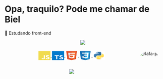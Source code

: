 # Opa, traquilo? Pode me chamar de Biel
🤔 Estudando front-end

<div align="center">
<a href="https://github.com/zettyx">
<img height="180em" src="https://github-readme-stats.vercel.app/api?username=Biel&show_icons=true&theme=dark&include_all_commits=true&count_private=true"/>
<div style="display: inline_block"><br>
<img align="center" alt="Rafa-Js" height="30" width="40" src="https://raw.githubusercontent.com/devicons/devicon/master/icons/javascript/javascript-plain.svg">
<img align="center" alt="Rafa-Ts" height="30" width="40" src="https://raw.githubusercontent.com/devicons/devicon/master/icons/typescript/typescript-plain.svg">
<img align="center" alt="Rafa-HTML" height="30" width="40" src="https://raw.githubusercontent.com/devicons/devicon/master/icons/html5/html5-original.svg">
<img align="center" alt="Rafa-CSS" height="30" width="40" src="https://raw.githubusercontent.com/devicons/devicon/master/icons/css3/css3-original.svg">
<img align="center" alt="Rafa-Python" height="30" width="40" src="https://raw.githubusercontent.com/devicons/devicon/master/icons/python/python-original.svg">
<img align="right" alt="Rafa-pic" height="150" style="border-radius: 50px;"
src = "https://cdn.discordapp.com/attachments/964736422366027796/970709624934268989/edcføfafb095a814fc83072ddc3322f4.jpg"
</div>
  
##
  
<div>
<a href="https://discord.gg/codein" target="_blank"><img src="https://img.shields.io/badge/Discord-7289DA?style-for-the-badge&logo=discord&logoColor=white"
target="_blank"></a>
</div>

  

